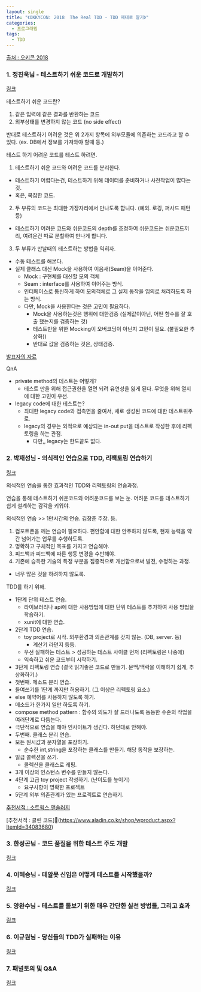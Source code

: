 ```yaml
---
layout: single
title: "《OKKYCON: 2018  The Real TDD - TDD 제대로 알기》"
categories: 
  - 프로그래밍
tags:
  - TDD
---
```


[출처 : 오키콘 2018](https://okky.kr/article/538114)

### 1. 정진욱님 - 테스트하기 쉬운 코드로 개발하기 
[링크](https://youtu.be/Cz_a2gQp63c)

테스트하기 쉬운 코드란?
1. 같은 입력에 같은 결과를 반환하는 코드
2. 외부상태를 변경하지 않는 코드 (no side effect)

반대로 테스트하기 어려운 것은 위 2가지 항목에 외부모듈에 의존하는 코드라고 할 수 있다.
(ex. DB에서 정보를 가져와야 할때 등.)

테스트 하기 어려운 코드를 테스트 하려면.
1. 테스트하기 쉬운 코드와 어려운 코드를 분리한다.
  * 테스트하기 어렵다는건, 테스트하기 위해 데이터를 준비하거나 사전작업이 많다는 것.
  * 혹은, 복잡한 코드.
2. 두 부류의 코드는 최대한 가장자리에서 만나도록 합니다. (예외. 로깅, 퍼사드 패턴 등)
  * 테스트하기 어려운 코드와 쉬운코드의 depth를 조정하여 쉬운코드는 쉬운코드끼리, 여려운건 따로 분할하여 만나게 합니다.
3. 두 부류가 만날때의 테스트하는 방법을 익히자.
  * 수동 테스트를 해본다.
  * 실제 클래스 대신 Mock을 사용하여 이음새(Seam)을 이어준다.
    * Mock : 구현체를 대신할 모의 객체
    * Seam : interface를 사용하여 이어주는 방식.
    * 인터페이스로 통신하게 하여 모의객체로 그 실제 동작을 임의로 처리하도록 하는 방식.
    * 다만, Mock을 사용한다는 것은 고민이 필요하다.
      * Mock을 사용하는것은 행위에 대한검증 (실제값이아닌, 어떤 함수를 잘 호출 했는지를 검증하는 것)
      * 테스트만을 위한 Mocking이 오버코딩이 아닌지 고민이 필요. (불필요한 추상화))
      * 반대로 값을 검증하는 것은, 상태검증.

[발표자의 자료](http://jwchung.github.io/testing-oh-my)

QnA
* private method의 테스트는 어떻게?
  * 테스트 만을 위해 접근권한을 열면 되려 유연성을 잃게 된다. 무엇을 위해 열지에 대한 고민이 우선.
* legacy code에 대한 테스트는?
  * 최대한 legacy code와 접촉면을 줄여서, 새로 생성된 코드에 대한 테스트위주로.
  * legacy의 경우는 외적으로 예상되는 in-out put을 테스트로 작성한 후에 리펙토링을 하는 관점.
    * 다만,, legacy는 한도끝도 없다.

### 2. 박재성님 - 의식적인 연습으로 TDD, 리팩토링 연습하기
[링크](https://youtu.be/cVxqrGHxutU)

의식적인 연습을 통한 효과적인 TDD와 리펙토링의 연습과정.

연습을 통해 테스트하기 쉬운코드와 어려운코드를 보는 눈.
어려운 코드를 테스트하기 쉽게 설계하는 감각을 키워야.

의식적인 연습 >> 1만시간의 연습. 김창준 주장. 등.
1. 컴포트존을 깨는 연습이 필요하다. 편안함에 대한 안주하지 않도록, 현재 능력을 약간 넘어가는 업무를 수행하도록.
2. 명확하고 구체적인 목표를 가지고 연습해야.
3. 피드백과 피드백에 따른 행동 변경을 수반해야.
4. 기존에 습득한 기술의 특정 부분을 집중적으로 개선함으로써 발전, 수정하는 과정.
  * 너무 많은 것을 하려하지 않도록.

TDD를 하기 위해.
* 1단계 단위 테스트 연습.
  * 라이브러리나 api에 대한 사용방법에 대한 단위 테스트를 추가하여 사용 방법을 학습하기.
  * xunit에 대한 연습.
* 2단계 TDD 연습.
  * toy project로 시작. 외부환경과 의존관계를 갖지 않는. (DB, server. 등)
    * 계산기 라던지 등등.
  * 우선 실패하는 테스트 > 성공하는 테스트 사이클 먼저 (리펙토링은 나중에)
  * 익숙하고 쉬운 코드부터 시작하기.
* 3단계 리펙토링 연습 (결국 읽기좋은 코드로 만들기. 문맥/맥락을 이해하기 쉽게, 추상화하기.)
 * 첫번째. 메소드 분리 연습.
  * 들여쓰기를 1단계 까지만 허용하기. (그 이상은 리펙토링 요소.)
  * else 예약어를 사용하지 않도록 하기.
  * 메소드가 한가지 일만 하도록 하기.
  * compose method pattern : 함수의 의도가 잘 드러나도록 동등한 수준의 작업을 여러단계로 다듬는다.
  * 극단적으로 연습을 해야 인사이트가 생긴다. 하던대로 안해야.
 * 두번째. 클래스 분리 연습.
  * 모든 원시값과 문자열을 포장하기.
    * 순수한 int,string을 포장하는 클래스를 만들기. 해당 동작을 보장하는.
  * 일급 콜렉션을 쓰기.
    * 콜렉션을 클래스로 레핑.
  * 3개 이상의 인스턴스 변수를 만들지 않는다.
* 4단계 고급 toy project 작성하기. (난이도를 높이기)
  * 요구사항이 명확한 프로젝트
* 5단계 외부 의존관계가 있는 프로젝트로 연습하기.

[추천서적 : 소트웍스 앤솔러지](https://www.aladin.co.kr/shop/wproduct.aspx?ItemId=3273852)

[추천서적 : 클린 코드](https://www.aladin.co.kr/shop/wproduct.aspx?ItemId=34083680)
 
### 3. 한성곤님 - 코드 품질을 위한 테스트 주도 개발
[링크](https://youtu.be/dC2NIjTsH8E)

### 4. 이혜승님 - 테알못 신입은 어떻게 테스트를 시작했을까?
[링크](https://youtu.be/1bTIMHsUeIk)

### 5. 양완수님 - 테스트를 돌보기 위한 매우 간단한 실천 방법들, 그리고 효과
[링크](https://youtu.be/KXxPzokPpbc)

### 6. 이규원님 - 당신들의 TDD가 실패하는 이유
[링크](https://youtu.be/UttzAcbuk5k)

### 7. 패널토의 및 Q&A
[링크](https://youtu.be/Fal7o_BdaJk)
